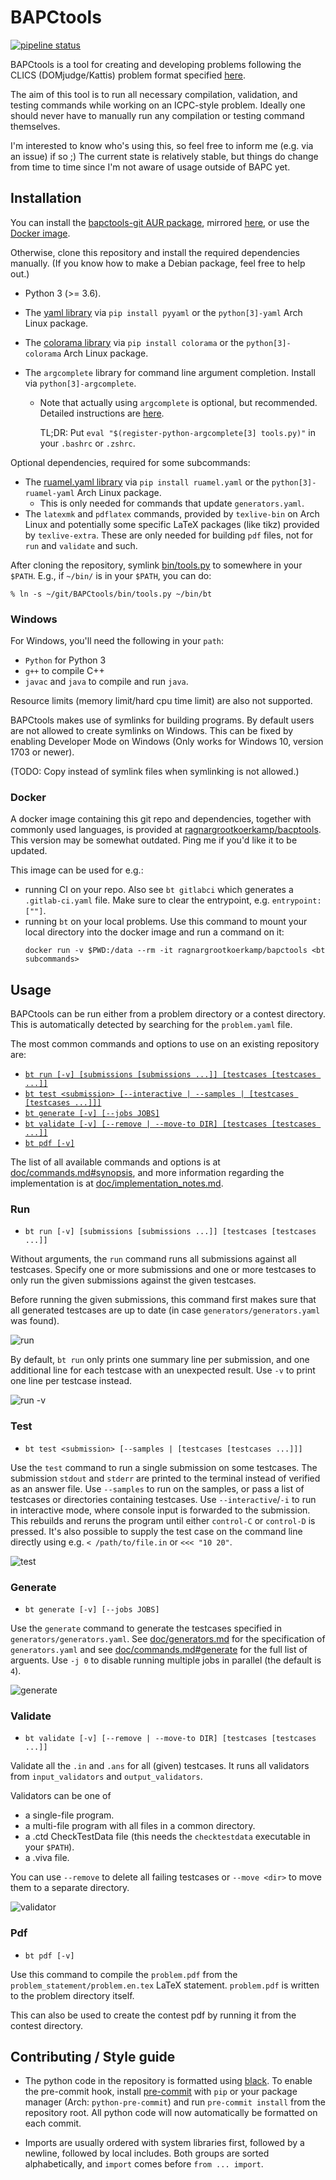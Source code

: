 # BAPCtools

[![pipeline status](https://gitlab.com/ragnar.grootkoerkamp/BAPCtools/badges/master/pipeline.svg)](https://gitlab.com/ragnar.grootkoerkamp/BAPCtools/commits/master)

BAPCtools is a tool for creating and developing problems following the
CLICS (DOMjudge/Kattis) problem format specified [here](https://clics.ecs.baylor.edu/index.php?title=Problem_format).

The aim of this tool is to run all necessary compilation, validation, and
testing commands while working on an ICPC-style problem.
Ideally one should never have to manually run any compilation or testing command themselves.

I'm interested to know who's using this, so feel free to inform me (e.g. via an issue) if so ;)
The current state is relatively stable, but things do change from time to
time since I'm not aware of usage outside of BAPC yet.

## Installation

You can install the [bapctools-git AUR
package](https://aur.archlinux.org/packages/bapctools-git/), mirrored
[here](https://github.com/RagnarGrootKoerkamp/bapctools-git), or use the [Docker
image](#Docker).

Otherwise, clone this repository and install the required dependencies manually.
(If you know how to make a Debian package, feel free to help out.)

- Python 3 (>= 3.6).
- The [yaml library](https://pyyaml.org/wiki/PyYAMLDocumentation) via `pip install pyyaml` or the `python[3]-yaml` Arch Linux package.
- The [colorama library](https://pypi.org/project/colorama/) via `pip install colorama` or the `python[3]-colorama` Arch Linux package.
- The `argcomplete` library for command line argument completion. Install via
  `python[3]-argcomplete`.

  - Note that actually using `argcomplete` is optional, but recommended.
    Detailed instructions are [here](https://argcomplete.readthedocs.io/en/latest/).

    TL;DR: Put `eval "$(register-python-argcomplete[3] tools.py)"` in your `.bashrc` or `.zshrc`.

Optional dependencies, required for some subcommands:

- The [ruamel.yaml library](https://pypi.org/project/ruamel.yaml/) via `pip install ruamel.yaml` or the `python[3]-ruamel-yaml` Arch Linux package.
  - This is only needed for commands that update `generators.yaml`.
- The `latexmk` and `pdflatex` commands, provided by `texlive-bin` on Arch Linux and
  potentially some specific LaTeX packages (like tikz) provided by
  `texlive-extra`.
  These are only needed for building `pdf` files, not for `run` and `validate` and such.

After cloning the repository, symlink [bin/tools.py](bin/tools.py) to somewhere in your `$PATH`. E.g., if `~/bin/` is in your `$PATH`, you can do:

```
% ln -s ~/git/BAPCtools/bin/tools.py ~/bin/bt
```

### Windows

For Windows, you'll need the following in your
`path`:

- `Python` for Python 3
- `g++` to compile C++
- `javac` and `java` to compile and run `java`.

Resource limits (memory limit/hard cpu time limit) are also not supported.

BAPCtools makes use of symlinks for building programs. By default users are not allowed to create symlinks on Windows.
This can be fixed by enabling Developer Mode on Windows (Only works for Windows 10, version 1703 or newer).

(TODO: Copy instead of symlink files when symlinking is not allowed.)

### Docker

A docker image containing this git repo and dependencies, together with commonly
used languages, is provided at
[ragnargrootkoerkamp/bacptools](https://hub.docker.com/r/ragnargrootkoerkamp/bapctools).
This version may be somewhat outdated. Ping me if you'd like it to be updated.

This image can be used for e.g.:

- running CI on your repo. Also see `bt gitlabci` which generates a
  `.gitlab-ci.yaml` file. Make sure to clear the entrypoint, e.g. `entrypoint: [""]`.
- running `bt` on your local problems. Use this command to mount your local
  directory into the docker image and run a command on it:
  ```
  docker run -v $PWD:/data --rm -it ragnargrootkoerkamp/bapctools <bt subcommands>
  ```

## Usage

BAPCtools can be run either from a problem directory or a contest directory. This
is automatically detected by searching for the `problem.yaml` file.

The most common commands and options to use on an existing repository are:

- [`bt run [-v] [submissions [submissions ...]] [testcases [testcases ...]]`](#run)
- [`bt test <submission> [--interactive | --samples | [testcases [testcases ...]]]`](#test)
- [`bt generate [-v] [--jobs JOBS]`](#generate)
- [`bt validate [-v] [--remove | --move-to DIR] [testcases [testcases ...]]`](#validate)
- [`bt pdf [-v]`](#pdf)

The list of all available commands and options is at [doc/commands.md#synopsis](doc/commands.md#synopsis),
and more information regarding the implementation is at [doc/implementation_notes.md](doc/implementation_notes.md).

### Run

- `bt run [-v] [submissions [submissions ...]] [testcases [testcases ...]]`

Without arguments, the `run` command runs all submissions against all testcases.
Specify one or more submissions and one or more testcases to only run the given submissions against the given testcases.

Before running the given submissions, this command first makes sure that all generated testcases are up to date (in case `generators/generators.yaml` was found).

![run](doc/images/run.gif)

By default, `bt run` only prints one summary line per submission, and one additional line for each testcase with an unexpected result. Use `-v` to print one line per testcase instead.

![run -v](doc/images/run-v.gif)

### Test

- `bt test <submission> [--samples | [testcases [testcases ...]]]`

Use the `test` command to run a single submission on some testcases. The submission `stdout` and `stderr` are printed to the terminal instead of verified as an answer file.
Use `--samples` to run on the samples, or pass a list of testcases or directories containing testcases. Use `--interactive`/`-i` to run in interactive mode, where console input is forwarded to the submission.
This rebuilds and reruns the program until either `control-C` or `control-D` is pressed. It's also possible to supply the test case on the command line directly using e.g. `< /path/to/file.in` or `<<< "10 20"`.

![test](doc/images/test.png)

### Generate

- `bt generate [-v] [--jobs JOBS]`

Use the `generate` command to generate the testcases specified in `generators/generators.yaml`. See [doc/generators.md](doc/generators.md) for the specification of `generators.yaml` and see [doc/commands.md#generate](doc/commands.md#generate) for the full list of arguents.
Use `-j 0` to disable running multiple jobs in parallel (the default is `4`).

![generate](./doc/images/generate.gif)

### Validate

- `bt validate [-v] [--remove | --move-to DIR] [testcases [testcases ...]]`

Validate all the `.in` and `.ans` for all (given) testcases. It runs all validators from `input_validators` and `output_validators`.

Validators can be one of

- a single-file program.
- a multi-file program with all files in a common directory.
- a .ctd CheckTestData file (this needs the `checktestdata` executable in your `$PATH`).
- a .viva file.

You can use `--remove` to delete all failing testcases or `--move <dir>` to move
them to a separate directory.

![validator](./doc/images/validate.png)

### Pdf

- `bt pdf [-v]`

Use this command to compile the `problem.pdf` from the `problem_statement/problem.en.tex` LaTeX statement.
`problem.pdf` is written to the problem directory itself.

This can also be used to create the contest pdf by running it from the contest directory.

## Contributing / Style guide

- The python code in the repository is formatted using [black](https://github.com/psf/black).
  To enable the pre-commit hook, install [pre-commit](https://pre-commit.com/)
  with `pip` or your package manager (Arch: `python-pre-commit`) and run
  `pre-commit install` from the repository root. All python code will now automatically be formatted
  on each commit.

- Imports are usually ordered with system libraries first, followed by a
  newline, followed by local includes. Both groups are sorted alphabetically,
  and `import` comes before `from ... import`.
